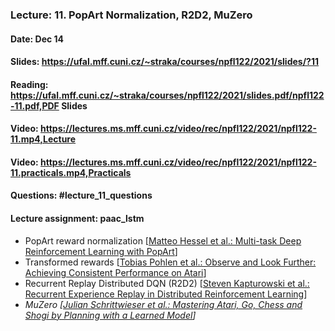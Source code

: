 ### Lecture: 11. PopArt Normalization, R2D2, MuZero
#### Date: Dec 14
#### Slides: https://ufal.mff.cuni.cz/~straka/courses/npfl122/2021/slides/?11
#### Reading: https://ufal.mff.cuni.cz/~straka/courses/npfl122/2021/slides.pdf/npfl122-11.pdf,PDF Slides
#### Video: https://lectures.ms.mff.cuni.cz/video/rec/npfl122/2021/npfl122-11.mp4,Lecture
#### Video: https://lectures.ms.mff.cuni.cz/video/rec/npfl122/2021/npfl122-11.practicals.mp4,Practicals
#### Questions: #lecture_11_questions
#### Lecture assignment: paac_lstm

- PopArt reward normalization [[Matteo Hessel et al.: Multi-task Deep Reinforcement Learning with PopArt](https://arxiv.org/abs/1809.04474)]
- Transformed rewards [[Tobias Pohlen et al.: Observe and Look Further: Achieving Consistent Performance on Atari](https://arxiv.org/abs/1805.11593)]
- Recurrent Replay Distributed DQN (R2D2) [[Steven Kapturowski et al.: Recurrent Experience Replay in Distributed Reinforcement Learning](https://openreview.net/forum?id=r1lyTjAqYX)]
- _MuZero [[Julian Schrittwieser et al.: Mastering Atari, Go, Chess and Shogi by Planning with a Learned Model](https://arxiv.org/abs/1911.08265)]_
